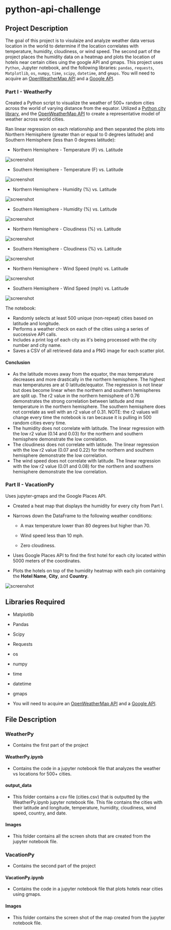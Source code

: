 # python-api-challenge

## Project Description

The goal of this project is to visulaize and analyze weather data versus location in the world to determine if the location correlates with temperature, humidity, cloudiness, or wind speed. The second part of the project places the humidity data on a heatmap and plots the location of hotels near certain cities uing the google API and gmaps. This project uses `Python`, Jupyter notebook, and the following libraries: `pandas`, `requests`, `Matplotlib`, `os`, `numpy`, `time`, `scipy`, `datetime`, and `gmaps`. You will need to acquire an [OpenWeatherMap API](https://openweathermap.org/api) and a [Google API](https://support.google.com/googleapi/answer/6158862?hl=en). 

### Part I - WeatherPy

Created a Python script to visualize the weather of 500+ random cities across the world of varying distance from the equator. Utilized a [Python city library](https://pypi.python.org/pypi/citipy), and the [OpenWeatherMap API](https://openweathermap.org/api) to create a representative model of weather across world cities.

Ran linear regression on each relationship and then separated the plots into Northern Hemisphere (greater than or equal to 0 degrees latitude) and Southern Hemisphere (less than 0 degrees latitude):

* Northern Hemisphere - Temperature (F) vs. Latitude

![screenshot](/WeatherPy/Images/LinReg%20Northern%20Hemisphere%20Max%20Temps%20vs.%20Latitude.png)

* Southern Hemisphere - Temperature (F) vs. Latitude

![screenshot](/WeatherPy/Images/LinReg%20Southern%20Hemisphere%20Max%20Temps%20vs.%20Latitude.png)

* Northern Hemisphere - Humidity (%) vs. Latitude

![screenshot](/WeatherPy/Images/LinReg%20Northern%20Hemisphere%20Humidity%20vs.%20Latitude.png)

* Southern Hemisphere - Humidity (%) vs. Latitude

![screenshot](/WeatherPy/Images/LinReg%20Southern%20Hemisphere%20Humidity%20vs.%20Latitude.png)

* Northern Hemisphere - Cloudiness (%) vs. Latitude

![screenshot](/WeatherPy/Images/LinReg%20Northern%20Hemisphere%20Cloudiness%20vs.%20Latitude.png)

* Southern Hemisphere - Cloudiness (%) vs. Latitude

![screenshot](/WeatherPy/Images/LinReg%20Southern%20Hemisphere%20Cloudiness%20vs.%20Latitude.png)

* Northern Hemisphere - Wind Speed (mph) vs. Latitude

![screenshot](/WeatherPy/Images/LinReg%20Northern%20Hemisphere%20Wind%20Speed%20vs.%20Latitude.png)

* Southern Hemisphere - Wind Speed (mph) vs. Latitude

![screenshot](/WeatherPy/Images/LinReg%20Southern%20Hemisphere%20Wind%20Speed%20vs.%20Latitude.png)

The notebook:

* Randomly selects at least 500 unique (non-repeat) cities based on latitude and longitude.
* Performs a weather check on each of the cities using a series of successive API calls.
* Includes a print log of each city as it's being processed with the city number and city name.
* Saves a CSV of all retrieved data and a PNG image for each scatter plot.

#### Conclusion
* As the latitude moves away from the equator, the max temperature decreases and more drastically in the northern hemisphere. The highest max temperatures are at 0 latitude/equator. The regression is not linear but does become linear when the northern and southern hemispheres are split up. The r2 value in the northern hemisphere of 0.76 demonstrates the strong correlation between latitude and max temperature in the northern hemisphere. The southern hemisphere does not correlate as well with an r2 value of 0.31. NOTE: the r2 values will change every time the notebook is ran because it is pulling in 500 random cities every time.
* The humidity does not correlate with latitude. The linear regression with the low r2 value (0.14 and 0.03) for the northern and southern hemisphere demonstrate the low correlation.
* The cloudiness does not correlate with latitude. The linear regression with the low r2 value (0.07 and 0.22) for the northern and southern hemisphere demonstrate the low correlation.
* The wind speed does not correlate with latitude. The linear regression with the low r2 value (0.01 and 0.08) for the northern and southern hemisphere demonstrate the low correlation.


### Part II - VacationPy

Uses jupyter-gmaps and the Google Places API.

* Created a heat map that displays the humidity for every city from Part I.

* Narrows down the DataFrame to the following weather conditions:

  * A max temperature lower than 80 degrees but higher than 70.

  * Wind speed less than 10 mph.

  * Zero cloudiness.

* Uses Google Places API to find the first hotel for each city located within 5000 meters of the coordinates.

* Plots the hotels on top of the humidity heatmap with each pin containing the **Hotel Name**, **City**, and **Country**.

![screenshot](/VacationPy/Images/Heat%20Map%20with%20Markers.png)

## Libraries Required

- Matplotlib
- Pandas
- Scipy
- Requests
- os
- numpy
- time
- datetime
- gmaps

- You will need to acquire an [OpenWeatherMap API](https://openweathermap.org/api) and a [Google API](https://support.google.com/googleapi/answer/6158862?hl=en). 

## File Description

### WeatherPy

- Contains the first part of the project

#### WeatherPy.ipynb

- Contains the code in a jupyter notebook file that analyzes the weather vs locations for 500+ cities.

#### output_data

- This folder contains a csv file (cities.csv) that is outputted by the WeatherPy.ipynb jupyter notebook file. This file contains the cities with their latitude and longitude, temperature, humidity, cloudiness, wind speed, country, and date.

#### Images

- This folder contains all the screen shots that are created from the jupyter notebook file.

### VacationPy

- Contains the second part of the project

#### VacationPy.ipynb

- Contains the code in a jupyter notebook file that plots hotels near cities using gmaps.

#### Images

- This folder contains the screen shot of the map created from the jupyter notebook file.

